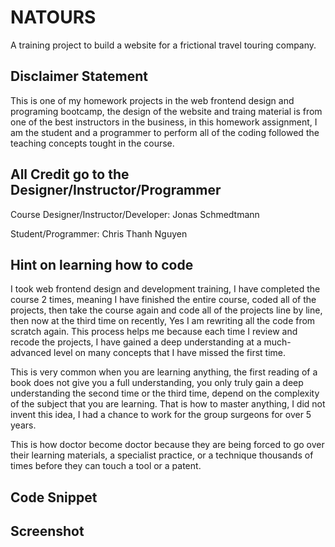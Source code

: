 # NATOURS
A training project to build a website for a frictional travel touring company.

## Disclaimer Statement
This is one of my homework projects in the web frontend design and programing bootcamp, the design of the website and traing material is from one of the best instructors in the business, in this homework assignment, I am the student and a programmer to perform all of the coding followed the teaching concepts tought in the course.

## All Credit go to the Designer/Instructor/Programmer 

Course Designer/Instructor/Developer: Jonas Schmedtmann

Student/Programmer: Chris Thanh Nguyen

## Hint on learning how to code 
I took web frontend design and development training, I have completed the course 2 times, meaning I have finished the entire course, coded all of the projects, then take the course again and code all of the projects line by line, then now at the third time on recently, Yes I am rewriting all the code from scratch again. This process helps me because each time I review and recode the projects, I have gained a deep understanding at a much-advanced level on many concepts that I have missed the first time.

This is very common when you are learning anything, the first reading of a book does not give you a full understanding, you only truly gain a deep understanding the second time or the third time, depend on the complexity of the subject that you are learning. That is how to master anything, I did not invent this idea, I had a chance to work for the group surgeons for over 5 years.

This is how doctor become doctor because they are being forced to go over their learning materials, a specialist practice, or a technique thousands of times before they can touch a tool or a patent.

## Code Snippet

## Screenshot 


